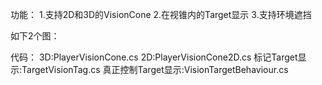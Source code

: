 功能：
1.支持2D和3D的VisionCone
2.在视锥内的Target显示
3.支持环境遮挡

如下2个图：


代码：
3D:PlayerVisionCone.cs
2D:PlayerVisionCone2D.cs
标记Target显示:TargetVisionTag.cs
真正控制Target显示:VisionTargetBehaviour.cs

